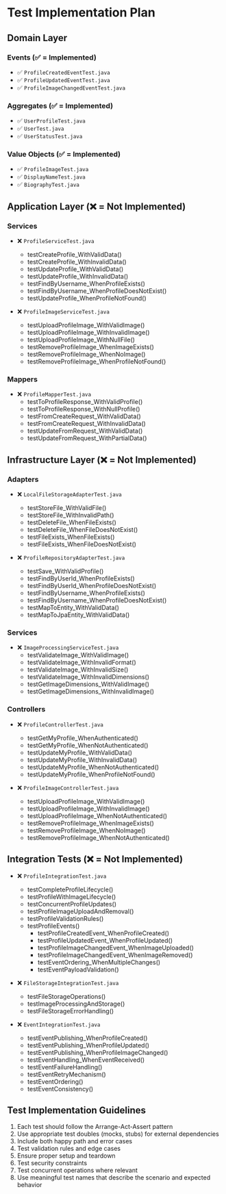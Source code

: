 # Test Implementation Plan

## Domain Layer

### Events (✅ = Implemented)
- ✅ `ProfileCreatedEventTest.java`
- ✅ `ProfileUpdatedEventTest.java`
- ✅ `ProfileImageChangedEventTest.java`

### Aggregates (✅ = Implemented)
- ✅ `UserProfileTest.java`
- ✅ `UserTest.java`
- ✅ `UserStatusTest.java`

### Value Objects (✅ = Implemented)
- ✅ `ProfileImageTest.java`
- ✅ `DisplayNameTest.java`
- ✅ `BiographyTest.java`

## Application Layer (❌ = Not Implemented)

### Services
- ❌ `ProfileServiceTest.java`
  - testCreateProfile_WithValidData()
  - testCreateProfile_WithInvalidData()
  - testUpdateProfile_WithValidData()
  - testUpdateProfile_WithInvalidData()
  - testFindByUsername_WhenProfileExists()
  - testFindByUsername_WhenProfileDoesNotExist()
  - testUpdateProfile_WhenProfileNotFound()

- ❌ `ProfileImageServiceTest.java`
  - testUploadProfileImage_WithValidImage()
  - testUploadProfileImage_WithInvalidImage()
  - testUploadProfileImage_WithNullFile()
  - testRemoveProfileImage_WhenImageExists()
  - testRemoveProfileImage_WhenNoImage()
  - testRemoveProfileImage_WhenProfileNotFound()

### Mappers
- ❌ `ProfileMapperTest.java`
  - testToProfileResponse_WithValidProfile()
  - testToProfileResponse_WithNullProfile()
  - testFromCreateRequest_WithValidData()
  - testFromCreateRequest_WithInvalidData()
  - testUpdateFromRequest_WithValidData()
  - testUpdateFromRequest_WithPartialData()

## Infrastructure Layer (❌ = Not Implemented)

### Adapters
- ❌ `LocalFileStorageAdapterTest.java`
  - testStoreFile_WithValidFile()
  - testStoreFile_WithInvalidPath()
  - testDeleteFile_WhenFileExists()
  - testDeleteFile_WhenFileDoesNotExist()
  - testFileExists_WhenFileExists()
  - testFileExists_WhenFileDoesNotExist()

- ❌ `ProfileRepositoryAdapterTest.java`
  - testSave_WithValidProfile()
  - testFindByUserId_WhenProfileExists()
  - testFindByUserId_WhenProfileDoesNotExist()
  - testFindByUsername_WhenProfileExists()
  - testFindByUsername_WhenProfileDoesNotExist()
  - testMapToEntity_WithValidData()
  - testMapToJpaEntity_WithValidData()

### Services
- ❌ `ImageProcessingServiceTest.java`
  - testValidateImage_WithValidImage()
  - testValidateImage_WithInvalidFormat()
  - testValidateImage_WithInvalidSize()
  - testValidateImage_WithInvalidDimensions()
  - testGetImageDimensions_WithValidImage()
  - testGetImageDimensions_WithInvalidImage()

### Controllers
- ❌ `ProfileControllerTest.java`
  - testGetMyProfile_WhenAuthenticated()
  - testGetMyProfile_WhenNotAuthenticated()
  - testUpdateMyProfile_WithValidData()
  - testUpdateMyProfile_WithInvalidData()
  - testUpdateMyProfile_WhenNotAuthenticated()
  - testUpdateMyProfile_WhenProfileNotFound()

- ❌ `ProfileImageControllerTest.java`
  - testUploadProfileImage_WithValidImage()
  - testUploadProfileImage_WithInvalidImage()
  - testUploadProfileImage_WhenNotAuthenticated()
  - testRemoveProfileImage_WhenImageExists()
  - testRemoveProfileImage_WhenNoImage()
  - testRemoveProfileImage_WhenNotAuthenticated()

## Integration Tests (❌ = Not Implemented)

- ❌ `ProfileIntegrationTest.java`
  - testCompleteProfileLifecycle()
  - testProfileWithImageLifecycle()
  - testConcurrentProfileUpdates()
  - testProfileImageUploadAndRemoval()
  - testProfileValidationRules()
  - testProfileEvents()
    - testProfileCreatedEvent_WhenProfileCreated()
    - testProfileUpdatedEvent_WhenProfileUpdated()
    - testProfileImageChangedEvent_WhenImageUploaded()
    - testProfileImageChangedEvent_WhenImageRemoved()
    - testEventOrdering_WhenMultipleChanges()
    - testEventPayloadValidation()

- ❌ `FileStorageIntegrationTest.java`
  - testFileStorageOperations()
  - testImageProcessingAndStorage()
  - testFileStorageErrorHandling()

- ❌ `EventIntegrationTest.java`
  - testEventPublishing_WhenProfileCreated()
  - testEventPublishing_WhenProfileUpdated()
  - testEventPublishing_WhenProfileImageChanged()
  - testEventHandling_WhenEventReceived()
  - testEventFailureHandling()
  - testEventRetryMechanism()
  - testEventOrdering()
  - testEventConsistency()

## Test Implementation Guidelines

1. Each test should follow the Arrange-Act-Assert pattern
2. Use appropriate test doubles (mocks, stubs) for external dependencies
3. Include both happy path and error cases
4. Test validation rules and edge cases
5. Ensure proper setup and teardown
6. Test security constraints
7. Test concurrent operations where relevant
8. Use meaningful test names that describe the scenario and expected behavior 
